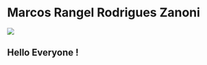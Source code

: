# Marcos Rangel Rodrigues Zanoni
<a href="https://www.linkedin.com/in/marcos-rangel-r-zanoni-0734891b9" style="width: 50px; height: 50px ">
<img src="https://cdn.jsdelivr.net/gh/devicons/devicon/icons/linkedin/linkedin-original.svg" />
</a>

## Hello Everyone !


<!--
**Marcos-Rangel-Zanoni/Marcos-Rangel-Zanoni** is a ✨ _special_ ✨ repository because its `README.md` (this file) appears on your GitHub profile.

Here are some ideas to get you started:

- 🔭 I’m currently working on ...
- 🌱 I’m currently learning ...
- 👯 I’m looking to collaborate on ...
- 🤔 I’m looking for help with ...
- 💬 Ask me about ...
- 📫 How to reach me: ...
- 😄 Pronouns: ...
- ⚡ Fun fact: ...
-->
